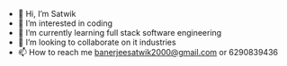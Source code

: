 - 👋 Hi, I’m Satwik
- 👀 I’m interested in coding
- 🌱 I’m currently learning full stack software engineering
- 💞️ I’m looking to collaborate on it industries
- 📫 How to reach me banerjeesatwik2000@gmail.com or 6290839436

<!---
satwik28122000/satwik28122000 is a ✨ special ✨ repository because its `README.md` (this file) appears on your GitHub profile.
You can click the Preview link to take a look at your changes.
--->

